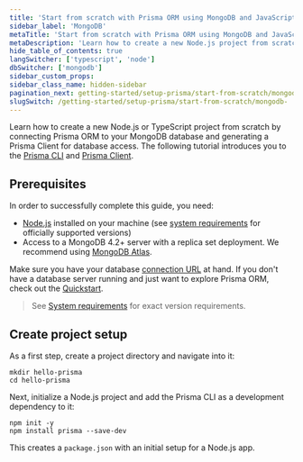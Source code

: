 ```yaml
---
title: 'Start from scratch with Prisma ORM using MongoDB and JavaScript'
sidebar_label: 'MongoDB'
metaTitle: 'Start from scratch with Prisma ORM using MongoDB and JavaScript (15 min)'
metaDescription: 'Learn how to create a new Node.js project from scratch by connecting Prisma ORM to your MongoDB database and generating a Prisma Client for database access.'
hide_table_of_contents: true
langSwitcher: ['typescript', 'node']
dbSwitcher: ['mongodb']
sidebar_custom_props:
sidebar_class_name: hidden-sidebar
pagination_next: getting-started/setup-prisma/start-from-scratch/mongodb/connect-your-database-node-mongodb
slugSwitch: /getting-started/setup-prisma/start-from-scratch/mongodb-
---
```


Learn how to create a new Node.js or TypeScript project from scratch by connecting Prisma ORM to your MongoDB database and generating a Prisma Client for database access. The following tutorial introduces you to the [Prisma CLI](/orm/tools/prisma-cli) and [Prisma Client](/orm/prisma-client).

## Prerequisites

In order to successfully complete this guide, you need:

- [Node.js](https://nodejs.org/en/) installed on your machine (see [system requirements](/orm/reference/system-requirements) for officially supported versions)
- Access to a MongoDB 4.2+ server with a replica set deployment. We recommend using [MongoDB Atlas](https://www.mongodb.com/cloud/atlas).

Make sure you have your database [connection URL](/orm/reference/connection-urls) at hand. If you don't have a database server running and just want to explore Prisma ORM, check out the [Quickstart](/getting-started/quickstart-sqlite).

> See [System requirements](/orm/reference/system-requirements) for exact version requirements.

## Create project setup

As a first step, create a project directory and navigate into it:

```terminal copy
mkdir hello-prisma
cd hello-prisma
```

Next, initialize a Node.js project and add the Prisma CLI as a development dependency to it:

```terminal copy
npm init -y
npm install prisma --save-dev
```

This creates a `package.json` with an initial setup for a Node.js app.
